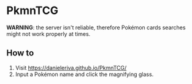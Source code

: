 # PkmnTCG
**WARNING**: the server isn't reliable, therefore Pokémon 
cards searches might not work properly at times.

## How to
1) Visit https://danieleriva.github.io/PkmnTCG/ <br/>
2) Input a Pokémon name and click the magnifying glass.

